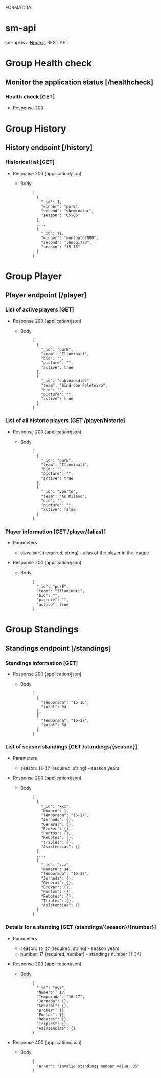 FORMAT: 1A

# sm-api

sm-api is a [Node.js](https://nodejs.org) REST API

# Group Health check

## Monitor the application status [/healthcheck]

### Health check [GET]

+ Response 200

# Group History

## History endpoint [/history]

### Historical list [GET]

+ Response 200 (application/json)
  + Body

             [
               {
                 "_id": 1,
                 "winner": "purE",
                 "second": "cheminator",
                 "season": "05-06"
               },
               ...,
               {
                 "_id": 11,
                 "winner": "montouto2000",
                 "second": "lhooq1770",
                 "season": "15-16"
               }
             ]

# Group Player

## Player endpoint [/player]

### List of active players [GET]

+ Response 200 (application/json)
  + Body

             [
               {
                 "_id": "purE",
                 "team": "Illuminati",
                 "bio": "",
                 "picture": "",
                 "active": true
               },
               {
                 "_id": "sabinaesdios",
                 "team": "Síndrome Peleteiro",
                 "bio": "",
                 "picture": "",
                 "active": true
               }
             ]

### List of all historic players [GET /player/historic]

+ Response 200 (application/json)
  + Body

             [
               {
                 "_id": "purE",
                 "team": "Illuminati",
                 "bio": "",
                 "picture": "",
                 "active": true
               },
               {
                 "_id": "vporto",
                 "team": "AC Milano",
                 "bio": "",
                 "picture": "",
                 "active": false
               }
             ]

### Player information [GET /player/{alias}]

+ Parameters
  + alias: `purE` (required, string) - alias of the player in the league

+ Response 200 (application/json)
  + Body

             {
               "_id": "purE",
               "team": "Illuminati",
               "bio": "",
               "picture": "",
               "active": true
             }

# Group Standings

## Standings endpoint [/standings]

### Standings information [GET]

+ Response 200 (application/json)
  + Body

             [
               {
                 "Temporada": "15-16",
                 "total": 34
               },
               {
                 "Temporada": "16-17",
                 "total": 34
               }
             ]

### List of season standings [GET /standings/{season}]

+ Parameters
  + season: `16-17` (required, string) - season years

+ Response 200 (application/json)
  + Body

             [
               {
                 "_id": "xxx",
                 "Numero": 1,
                 "Temporada": "16-17",
                 "Jornada": {},
                 "General": {},
                 "Broker": {},
                 "Puntos": {},
                 "Rebotes": {},
                 "Triples": {},
                 "Asistencias": {}
               },
               ...,
               {
                 "_id": "zzz",
                 "Numero": 34,
                 "Temporada": "16-17",
                 "Jornada": {},
                 "General": {},
                 "Broker": {},
                 "Puntos": {},
                 "Rebotes": {},
                 "Triples": {},
                 "Asistencias": {}
               }
             ]

### Details for a standing [GET /standings/{season}/{number}]

+ Parameters
  + season: `16-17` (required, string) - season years
  + number: 17 (required, number) - standings number [1-34]

+ Response 200 (application/json)
  + Body

             {
               "_id": "xyz",
               "Numero": 17,
               "Temporada": "16-17",
               "Jornada": {},
               "General": {},
               "Broker": {},
               "Puntos": {},
               "Rebotes": {},
               "Triples": {},
               "Asistencias": {}
             }

+ Response 400 (application/json)
  + Body

             {
               "error": "Invalid standings number value: 35"
             }
